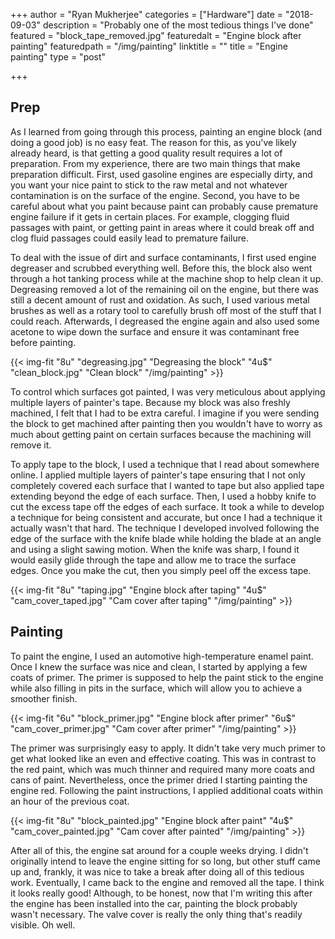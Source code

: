 +++
author = "Ryan Mukherjee"
categories = ["Hardware"]
date = "2018-09-03"
description = "Probably one of the most tedious things I've done"
featured = "block_tape_removed.jpg"
featuredalt = "Engine block after painting"
featuredpath = "/img/painting"
linktitle = ""
title = "Engine painting"
type = "post"

+++

## Prep

As I learned from going through this process, painting an engine block (and doing a good job) is no easy feat. The reason for this, as you've likely already heard, is that getting a good quality result requires a lot of preparation. From my experience, there are two main things that make preparation difficult. First, used gasoline engines are especially dirty, and you want your nice paint to stick to the raw metal and not whatever contamination is on the surface of the engine. Second, you have to be careful about what you paint because paint can probably cause premature engine failure if it gets in certain places. For example, clogging fluid passages with paint, or getting paint in areas where it could break off and clog fluid passages could easily lead to premature failure.

To deal with the issue of dirt and surface contaminants, I first used engine degreaser and scrubbed everything well. Before this, the block also went through a hot tanking process while at the machine shop to help clean it up. Degreasing removed a lot of the remaining oil on the engine, but there was still a decent amount of rust and oxidation. As such, I used various metal brushes as well as a rotary tool to carefully brush off most of the stuff that I could reach. Afterwards, I degreased the engine again and also used some acetone to wipe down the surface and ensure it was contaminant free before painting.

{{< img-fit "8u" "degreasing.jpg" "Degreasing the block" 
"4u$" "clean_block.jpg" "Clean block"
"/img/painting" >}}

To control which surfaces got painted, I was very meticulous about applying multiple layers of painter's tape. Because my block was also freshly machined, I felt that I had to be extra careful. I imagine if you were sending the block to get machined after painting then you wouldn't have to worry as much about getting paint on certain surfaces because the machining will remove it.

To apply tape to the block, I used a technique that I read about somewhere online. I applied multiple layers of painter's tape ensuring that I not only completely covered each surface that I wanted to tape but also applied tape extending beyond the edge of each surface. Then, I used a hobby knife to cut the excess tape off the edges of each surface. It took a while to develop a technique for being consistent and accurate, but once I had a technique it actually wasn't that hard. The technique I developed involved following the edge of the surface with the knife blade while holding the blade at an angle and using a slight sawing motion. When the knife was sharp, I found it would easily glide through the tape and allow me to trace the surface edges. Once you make the cut, then you simply peel off the excess tape.

{{< img-fit "8u" "taping.jpg" "Engine block after taping" 
"4u$" "cam_cover_taped.jpg" "Cam cover after taping"
"/img/painting" >}}

## Painting

To paint the engine, I used an automotive high-temperature enamel paint. Once I knew the surface was nice and clean, I started by applying a few coats of primer. The primer is supposed to help the paint stick to the engine while also filling in pits in the surface, which will allow you to achieve a smoother finish.

{{< img-fit "6u" "block_primer.jpg" "Engine block after primer" 
"6u$" "cam_cover_primer.jpg" "Cam cover after primer"
"/img/painting" >}}

The primer was surprisingly easy to apply. It didn't take very much primer to get what looked like an even and effective coating. This was in contrast to the red paint, which was much thinner and required many more coats and cans of paint. Nevertheless, once the primer dried I starting painting the engine red. Following the paint instructions, I applied additional coats within an hour of the previous coat.

{{< img-fit "8u" "block_painted.jpg" "Engine block after paint" 
"4u$" "cam_cover_painted.jpg" "Cam cover after painted"
"/img/painting" >}}

After all of this, the engine sat around for a couple weeks drying. I didn't originally intend to leave the engine sitting for so long, but other stuff came up and, frankly, it was nice to take a break after doing all of this tedious work. Eventually, I came back to the engine and removed all the tape. I think it looks really good! Although, to be honest, now that I'm writing this after the engine has been installed into the car, painting the block probably wasn't necessary. The valve cover is really the only thing that's readily visible. Oh well.

